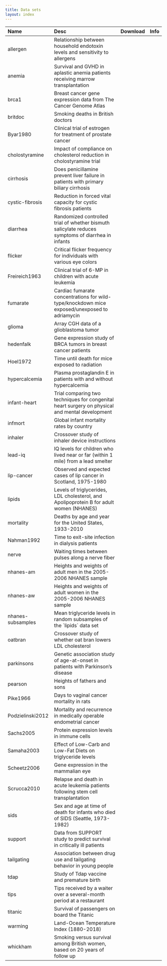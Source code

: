 ```yaml
---
title: Data sets
layout: index
---
```


<table class="table table-dark table-striped">
<thead>
<tr>
<th style="text-align:left;">
Name
</th>
<th style="text-align:left;">
Desc
</th>
<th style="text-align:center;">
Download
</th>
<th style="text-align:center;">
Info
</th>
</tr>
</thead>
<tbody>
<tr>
<td style="text-align:left;">
allergen
</td>
<td style="text-align:left;">
Relationship between household endotoxin levels and sensitivity to allergens
</td>
<td style="text-align:center;">
<a href="https://github.com/IowaBiostat/data-sets/raw/main/allergen/allergen.txt?download="><i class="bi-cloud-download"></i></a>
</td>
<td style="text-align:center;">
<a href="allergen/allergen.html"><i class="bi-file-text"></i></a>
</td>
</tr>
<tr>
<td style="text-align:left;">
anemia
</td>
<td style="text-align:left;">
Survival and GVHD in aplastic anemia patients receiving marrow transplantation
</td>
<td style="text-align:center;">
<a href="https://github.com/IowaBiostat/data-sets/raw/main/anemia/anemia.txt?download="><i class="bi-cloud-download"></i></a>
</td>
<td style="text-align:center;">
<a href="anemia/anemia.html"><i class="bi-file-text"></i></a>
</td>
</tr>
<tr>
<td style="text-align:left;">
brca1
</td>
<td style="text-align:left;">
Breast cancer gene expression data from The Cancer Genome Atlas
</td>
<td style="text-align:center;">
<a href="https://github.com/IowaBiostat/data-sets/raw/main/brca1/brca1.rds?download="><i class="bi-cloud-download"></i></a>
</td>
<td style="text-align:center;">
<a href="brca1/brca1.html"><i class="bi-file-text"></i></a>
</td>
</tr>
<tr>
<td style="text-align:left;">
britdoc
</td>
<td style="text-align:left;">
Smoking deaths in British doctors
</td>
<td style="text-align:center;">
<a href="https://github.com/IowaBiostat/data-sets/raw/main/britdoc/britdoc.txt?download="><i class="bi-cloud-download"></i></a>
</td>
<td style="text-align:center;">
<a href="britdoc/britdoc.html"><i class="bi-file-text"></i></a>
</td>
</tr>
<tr>
<td style="text-align:left;">
Byar1980
</td>
<td style="text-align:left;">
Clinical trial of estrogen for treatment of prostate cancer
</td>
<td style="text-align:center;">
<a href="https://github.com/IowaBiostat/data-sets/raw/main/Byar1980/Byar1980.txt?download="><i class="bi-cloud-download"></i></a>
</td>
<td style="text-align:center;">
<a href="Byar1980/Byar1980.html"><i class="bi-file-text"></i></a>
</td>
</tr>
<tr>
<td style="text-align:left;">
cholostyramine
</td>
<td style="text-align:left;">
Impact of compliance on cholesterol reduction in cholostyramine trial
</td>
<td style="text-align:center;">
<a href="https://github.com/IowaBiostat/data-sets/raw/main/cholostyramine/cholostyramine.txt?download="><i class="bi-cloud-download"></i></a>
</td>
<td style="text-align:center;">
<a href="cholostyramine/cholostyramine.html"><i class="bi-file-text"></i></a>
</td>
</tr>
<tr>
<td style="text-align:left;">
cirrhosis
</td>
<td style="text-align:left;">
Does penicillamine prevent liver failure in patients with primary biliary cirrhosis
</td>
<td style="text-align:center;">
<a href="https://github.com/IowaBiostat/data-sets/raw/main/cirrhosis/cirrhosis.txt?download="><i class="bi-cloud-download"></i></a>
</td>
<td style="text-align:center;">
<a href="cirrhosis/cirrhosis.html"><i class="bi-file-text"></i></a>
</td>
</tr>
<tr>
<td style="text-align:left;">
cystic-fibrosis
</td>
<td style="text-align:left;">
Reduction in forced vital capacity for cystic fibrosis patients
</td>
<td style="text-align:center;">
<a href="https://github.com/IowaBiostat/data-sets/raw/main/cystic-fibrosis/cystic-fibrosis.txt?download="><i class="bi-cloud-download"></i></a>
</td>
<td style="text-align:center;">
<a href="cystic-fibrosis/cystic-fibrosis.html"><i class="bi-file-text"></i></a>
</td>
</tr>
<tr>
<td style="text-align:left;">
diarrhea
</td>
<td style="text-align:left;">
Randomized controlled trial of whether bismuth salicylate reduces symptoms of diarrhea in infants
</td>
<td style="text-align:center;">
<a href="https://github.com/IowaBiostat/data-sets/raw/main/diarrhea/diarrhea.txt?download="><i class="bi-cloud-download"></i></a>
</td>
<td style="text-align:center;">
<a href="diarrhea/diarrhea.html"><i class="bi-file-text"></i></a>
</td>
</tr>
<tr>
<td style="text-align:left;">
flicker
</td>
<td style="text-align:left;">
Critical flicker frequency for individuals with various eye colors
</td>
<td style="text-align:center;">
<a href="https://github.com/IowaBiostat/data-sets/raw/main/flicker/flicker.txt?download="><i class="bi-cloud-download"></i></a>
</td>
<td style="text-align:center;">
<a href="flicker/flicker.html"><i class="bi-file-text"></i></a>
</td>
</tr>
<tr>
<td style="text-align:left;">
Freireich1963
</td>
<td style="text-align:left;">
Clinical trial of 6-MP in children with acute leukemia
</td>
<td style="text-align:center;">
<a href="https://github.com/IowaBiostat/data-sets/raw/main/Freireich1963/Freireich1963.txt?download="><i class="bi-cloud-download"></i></a>
</td>
<td style="text-align:center;">
<a href="Freireich1963/Freireich1963.html"><i class="bi-file-text"></i></a>
</td>
</tr>
<tr>
<td style="text-align:left;">
fumarate
</td>
<td style="text-align:left;">
Cardiac fumarate concentrations for wild-type/knockdown mice exposed/unexposed to adriamycin
</td>
<td style="text-align:center;">
<a href="https://github.com/IowaBiostat/data-sets/raw/main/fumarate/fumarate.txt?download="><i class="bi-cloud-download"></i></a>
</td>
<td style="text-align:center;">
<a href="fumarate/fumarate.html"><i class="bi-file-text"></i></a>
</td>
</tr>
<tr>
<td style="text-align:left;">
glioma
</td>
<td style="text-align:left;">
Array CGH data of a glioblastoma tumor
</td>
<td style="text-align:center;">
<a href="https://github.com/IowaBiostat/data-sets/raw/main/glioma/glioma.txt?download="><i class="bi-cloud-download"></i></a>
</td>
<td style="text-align:center;">
<a href="glioma/glioma.html"><i class="bi-file-text"></i></a>
</td>
</tr>
<tr>
<td style="text-align:left;">
hedenfalk
</td>
<td style="text-align:left;">
Gene expression study of BRCA tumors in breast cancer patients
</td>
<td style="text-align:center;">
<a href="https://github.com/IowaBiostat/data-sets/raw/main/hedenfalk/hedenfalk.txt?download="><i class="bi-cloud-download"></i></a>
</td>
<td style="text-align:center;">
<a href="hedenfalk/hedenfalk.html"><i class="bi-file-text"></i></a>
</td>
</tr>
<tr>
<td style="text-align:left;">
Hoel1972
</td>
<td style="text-align:left;">
Time until death for mice exposed to radiation
</td>
<td style="text-align:center;">
<a href="https://github.com/IowaBiostat/data-sets/raw/main/Hoel1972/Hoel1972.txt?download="><i class="bi-cloud-download"></i></a>
</td>
<td style="text-align:center;">
<a href="Hoel1972/Hoel1972.html"><i class="bi-file-text"></i></a>
</td>
</tr>
<tr>
<td style="text-align:left;">
hypercalcemia
</td>
<td style="text-align:left;">
Plasma prostaglandin E in patients with and without hypercalcemia
</td>
<td style="text-align:center;">
<a href="https://github.com/IowaBiostat/data-sets/raw/main/hypercalcemia/hypercalcemia.txt?download="><i class="bi-cloud-download"></i></a>
</td>
<td style="text-align:center;">
<a href="hypercalcemia/hypercalcemia.html"><i class="bi-file-text"></i></a>
</td>
</tr>
<tr>
<td style="text-align:left;">
infant-heart
</td>
<td style="text-align:left;">
Trial comparing two techniques for congenital heart surgery on physical and mental development
</td>
<td style="text-align:center;">
<a href="https://github.com/IowaBiostat/data-sets/raw/main/infant-heart/infant-heart.txt?download="><i class="bi-cloud-download"></i></a>
</td>
<td style="text-align:center;">
<a href="infant-heart/infant-heart.html"><i class="bi-file-text"></i></a>
</td>
</tr>
<tr>
<td style="text-align:left;">
infmort
</td>
<td style="text-align:left;">
Global infant mortality rates by country
</td>
<td style="text-align:center;">
<a href="https://github.com/IowaBiostat/data-sets/raw/main/infmort/infmort.txt?download="><i class="bi-cloud-download"></i></a>
</td>
<td style="text-align:center;">
<a href="infmort/infmort.html"><i class="bi-file-text"></i></a>
</td>
</tr>
<tr>
<td style="text-align:left;">
inhaler
</td>
<td style="text-align:left;">
Crossover study of inhaler device instructions
</td>
<td style="text-align:center;">
<a href="https://github.com/IowaBiostat/data-sets/raw/main/inhaler/inhaler.txt?download="><i class="bi-cloud-download"></i></a>
</td>
<td style="text-align:center;">
<a href="inhaler/inhaler.html"><i class="bi-file-text"></i></a>
</td>
</tr>
<tr>
<td style="text-align:left;">
lead-iq
</td>
<td style="text-align:left;">
IQ levels for children who lived near or far (within 1 mile) from a lead smelter
</td>
<td style="text-align:center;">
<a href="https://github.com/IowaBiostat/data-sets/raw/main/lead-iq/lead-iq.txt?download="><i class="bi-cloud-download"></i></a>
</td>
<td style="text-align:center;">
<a href="lead-iq/lead-iq.html"><i class="bi-file-text"></i></a>
</td>
</tr>
<tr>
<td style="text-align:left;">
lip-cancer
</td>
<td style="text-align:left;">
Observed and expected cases of lip cancer in Scotland, 1975-1980
</td>
<td style="text-align:center;">
<a href="https://github.com/IowaBiostat/data-sets/raw/main/lip-cancer/lip-cancer.txt?download="><i class="bi-cloud-download"></i></a>
</td>
<td style="text-align:center;">
<a href="lip-cancer/lip-cancer.html"><i class="bi-file-text"></i></a>
</td>
</tr>
<tr>
<td style="text-align:left;">
lipids
</td>
<td style="text-align:left;">
Levels of triglycerides, LDL cholesterol, and Apolipoprotein B for adult women (NHANES)
</td>
<td style="text-align:center;">
<a href="https://github.com/IowaBiostat/data-sets/raw/main/lipids/lipids.txt?download="><i class="bi-cloud-download"></i></a>
</td>
<td style="text-align:center;">
<a href="lipids/lipids.html"><i class="bi-file-text"></i></a>
</td>
</tr>
<tr>
<td style="text-align:left;">
mortality
</td>
<td style="text-align:left;">
Deaths by age and year for the United States, 1933-2010
</td>
<td style="text-align:center;">
<a href="https://github.com/IowaBiostat/data-sets/raw/main/mortality/mortality.txt?download="><i class="bi-cloud-download"></i></a>
</td>
<td style="text-align:center;">
<a href="mortality/mortality.html"><i class="bi-file-text"></i></a>
</td>
</tr>
<tr>
<td style="text-align:left;">
Nahman1992
</td>
<td style="text-align:left;">
Time to exit-site infection in dialysis patients
</td>
<td style="text-align:center;">
<a href="https://github.com/IowaBiostat/data-sets/raw/main/Nahman1992/Nahman1992.txt?download="><i class="bi-cloud-download"></i></a>
</td>
<td style="text-align:center;">
<a href="Nahman1992/Nahman1992.html"><i class="bi-file-text"></i></a>
</td>
</tr>
<tr>
<td style="text-align:left;">
nerve
</td>
<td style="text-align:left;">
Waiting times between pulses along a nerve fiber
</td>
<td style="text-align:center;">
<a href="https://github.com/IowaBiostat/data-sets/raw/main/nerve/nerve.txt?download="><i class="bi-cloud-download"></i></a>
</td>
<td style="text-align:center;">
<a href="nerve/nerve.html"><i class="bi-file-text"></i></a>
</td>
</tr>
<tr>
<td style="text-align:left;">
nhanes-am
</td>
<td style="text-align:left;">
Heights and weights of adult men in the 2005-2006 NHANES sample
</td>
<td style="text-align:center;">
<a href="https://github.com/IowaBiostat/data-sets/raw/main/nhanes-am/nhanes-am.txt?download="><i class="bi-cloud-download"></i></a>
</td>
<td style="text-align:center;">
<a href="nhanes-am/nhanes-am.html"><i class="bi-file-text"></i></a>
</td>
</tr>
<tr>
<td style="text-align:left;">
nhanes-aw
</td>
<td style="text-align:left;">
Heights and weights of adult women in the 2005-2006 NHANES sample
</td>
<td style="text-align:center;">
<a href="https://github.com/IowaBiostat/data-sets/raw/main/nhanes-aw/nhanes-aw.txt?download="><i class="bi-cloud-download"></i></a>
</td>
<td style="text-align:center;">
<a href="nhanes-aw/nhanes-aw.html"><i class="bi-file-text"></i></a>
</td>
</tr>
<tr>
<td style="text-align:left;">
nhanes-subsamples
</td>
<td style="text-align:left;">
Mean triglyceride levels in random subsamples of the `lipids` data set
</td>
<td style="text-align:center;">
<a href="https://github.com/IowaBiostat/data-sets/raw/main/nhanes-subsamples/nhanes-subsamples.txt?download="><i class="bi-cloud-download"></i></a>
</td>
<td style="text-align:center;">
<a href="nhanes-subsamples/nhanes-subsamples.html"><i class="bi-file-text"></i></a>
</td>
</tr>
<tr>
<td style="text-align:left;">
oatbran
</td>
<td style="text-align:left;">
Crossover study of whether oat bran lowers LDL cholesterol
</td>
<td style="text-align:center;">
<a href="https://github.com/IowaBiostat/data-sets/raw/main/oatbran/oatbran.txt?download="><i class="bi-cloud-download"></i></a>
</td>
<td style="text-align:center;">
<a href="oatbran/oatbran.html"><i class="bi-file-text"></i></a>
</td>
</tr>
<tr>
<td style="text-align:left;">
parkinsons
</td>
<td style="text-align:left;">
Genetic association study of age-at-onset in patients with Parkinson’s disease
</td>
<td style="text-align:center;">
<a href="https://github.com/IowaBiostat/data-sets/raw/main/parkinsons/parkinsons.txt?download="><i class="bi-cloud-download"></i></a>
</td>
<td style="text-align:center;">
<a href="parkinsons/parkinsons.html"><i class="bi-file-text"></i></a>
</td>
</tr>
<tr>
<td style="text-align:left;">
pearson
</td>
<td style="text-align:left;">
Heights of fathers and sons
</td>
<td style="text-align:center;">
<a href="https://github.com/IowaBiostat/data-sets/raw/main/pearson/pearson.txt?download="><i class="bi-cloud-download"></i></a>
</td>
<td style="text-align:center;">
<a href="pearson/pearson.html"><i class="bi-file-text"></i></a>
</td>
</tr>
<tr>
<td style="text-align:left;">
Pike1966
</td>
<td style="text-align:left;">
Days to vaginal cancer mortality in rats
</td>
<td style="text-align:center;">
<a href="https://github.com/IowaBiostat/data-sets/raw/main/Pike1966/Pike1966.txt?download="><i class="bi-cloud-download"></i></a>
</td>
<td style="text-align:center;">
<a href="Pike1966/Pike1966.html"><i class="bi-file-text"></i></a>
</td>
</tr>
<tr>
<td style="text-align:left;">
Podzielinski2012
</td>
<td style="text-align:left;">
Mortality and recurrence in medically operable endometrial cancer
</td>
<td style="text-align:center;">
<a href="https://github.com/IowaBiostat/data-sets/raw/main/Podzielinski2012/Podzielinski2012.txt?download="><i class="bi-cloud-download"></i></a>
</td>
<td style="text-align:center;">
<a href="Podzielinski2012/Podzielinski2012.html"><i class="bi-file-text"></i></a>
</td>
</tr>
<tr>
<td style="text-align:left;">
Sachs2005
</td>
<td style="text-align:left;">
Protein expression levels in immune cells
</td>
<td style="text-align:center;">
<a href="https://github.com/IowaBiostat/data-sets/raw/main/Sachs2005/Sachs2005.txt?download="><i class="bi-cloud-download"></i></a>
</td>
<td style="text-align:center;">
<a href="Sachs2005/Sachs2005.html"><i class="bi-file-text"></i></a>
</td>
</tr>
<tr>
<td style="text-align:left;">
Samaha2003
</td>
<td style="text-align:left;">
Effect of Low-Carb and Low-Fat Diets on triglyceride levels
</td>
<td style="text-align:center;">
<a href="https://github.com/IowaBiostat/data-sets/raw/main/Samaha2003/Samaha2003.txt?download="><i class="bi-cloud-download"></i></a>
</td>
<td style="text-align:center;">
<a href="Samaha2003/Samaha2003.html"><i class="bi-file-text"></i></a>
</td>
</tr>
<tr>
<td style="text-align:left;">
Scheetz2006
</td>
<td style="text-align:left;">
Gene expression in the mammalian eye
</td>
<td style="text-align:center;">
<a href="https://github.com/IowaBiostat/data-sets/raw/main/Scheetz2006/Scheetz2006.rds?download="><i class="bi-cloud-download"></i></a>
</td>
<td style="text-align:center;">
<a href="Scheetz2006/Scheetz2006.html"><i class="bi-file-text"></i></a>
</td>
</tr>
<tr>
<td style="text-align:left;">
Scrucca2010
</td>
<td style="text-align:left;">
Relapse and death in acute leukemia patients following stem cell transplantation
</td>
<td style="text-align:center;">
<a href="https://github.com/IowaBiostat/data-sets/raw/main/Scrucca2010/Scrucca2010.txt?download="><i class="bi-cloud-download"></i></a>
</td>
<td style="text-align:center;">
<a href="Scrucca2010/Scrucca2010.html"><i class="bi-file-text"></i></a>
</td>
</tr>
<tr>
<td style="text-align:left;">
sids
</td>
<td style="text-align:left;">
Sex and age at time of death for infants who died of SIDS (Seattle, 1973-1982)
</td>
<td style="text-align:center;">
<a href="https://github.com/IowaBiostat/data-sets/raw/main/sids/sids.txt?download="><i class="bi-cloud-download"></i></a>
</td>
<td style="text-align:center;">
<a href="sids/sids.html"><i class="bi-file-text"></i></a>
</td>
</tr>
<tr>
<td style="text-align:left;">
support
</td>
<td style="text-align:left;">
Data from SUPPORT study to predict survival in critically ill patients
</td>
<td style="text-align:center;">
<a href="https://github.com/IowaBiostat/data-sets/raw/main/support/support.txt?download="><i class="bi-cloud-download"></i></a>
</td>
<td style="text-align:center;">
<a href="support/support.html"><i class="bi-file-text"></i></a>
</td>
</tr>
<tr>
<td style="text-align:left;">
tailgating
</td>
<td style="text-align:left;">
Association between drug use and tailgating behavior in young people
</td>
<td style="text-align:center;">
<a href="https://github.com/IowaBiostat/data-sets/raw/main/tailgating/tailgating.txt?download="><i class="bi-cloud-download"></i></a>
</td>
<td style="text-align:center;">
<a href="tailgating/tailgating.html"><i class="bi-file-text"></i></a>
</td>
</tr>
<tr>
<td style="text-align:left;">
tdap
</td>
<td style="text-align:left;">
Study of Tdap vaccine and premature birth
</td>
<td style="text-align:center;">
<a href="https://github.com/IowaBiostat/data-sets/raw/main/tdap/tdap.txt?download="><i class="bi-cloud-download"></i></a>
</td>
<td style="text-align:center;">
<a href="tdap/tdap.html"><i class="bi-file-text"></i></a>
</td>
</tr>
<tr>
<td style="text-align:left;">
tips
</td>
<td style="text-align:left;">
Tips received by a waiter over a several-month period at a restaurant
</td>
<td style="text-align:center;">
<a href="https://github.com/IowaBiostat/data-sets/raw/main/tips/tips.txt?download="><i class="bi-cloud-download"></i></a>
</td>
<td style="text-align:center;">
<a href="tips/tips.html"><i class="bi-file-text"></i></a>
</td>
</tr>
<tr>
<td style="text-align:left;">
titanic
</td>
<td style="text-align:left;">
Survival of passengers on board the Titanic
</td>
<td style="text-align:center;">
<a href="https://github.com/IowaBiostat/data-sets/raw/main/titanic/titanic.txt?download="><i class="bi-cloud-download"></i></a>
</td>
<td style="text-align:center;">
<a href="titanic/titanic.html"><i class="bi-file-text"></i></a>
</td>
</tr>
<tr>
<td style="text-align:left;">
warming
</td>
<td style="text-align:left;">
Land-Ocean Temperature Index (1880-2018)
</td>
<td style="text-align:center;">
<a href="https://github.com/IowaBiostat/data-sets/raw/main/warming/warming.txt?download="><i class="bi-cloud-download"></i></a>
</td>
<td style="text-align:center;">
<a href="warming/warming.html"><i class="bi-file-text"></i></a>
</td>
</tr>
<tr>
<td style="text-align:left;">
whickham
</td>
<td style="text-align:left;">
Smoking versus survival among British women, based on 20 years of follow up
</td>
<td style="text-align:center;">
<a href="https://github.com/IowaBiostat/data-sets/raw/main/whickham/whickham.txt?download="><i class="bi-cloud-download"></i></a>
</td>
<td style="text-align:center;">
<a href="whickham/whickham.html"><i class="bi-file-text"></i></a>
</td>
</tr>
</tbody>
</table>
